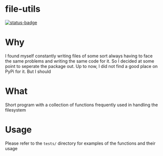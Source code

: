 # file-utils

[![status-badge](https://ci.codeberg.org/api/badges/cap_jmk/file-utils/status.svg)](https://ci.codeberg.org/cap_jmk/file-utils)

# Why 
I found myself constantly writing files of some sort always having to face the same problems and writing the same code for it. So I decided at some point to seperate the package out. Up to now, I did not find a good place on PyPi for it. But I should 

# What 

Short program with a collection of functions frequently used in handling the filesystem

# Usage 

Please refer to the `tests/` directory for examples of the functions and their usage 